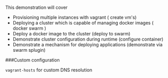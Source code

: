This demonstration will cover

- Provisioning multiple instances with vagrant ( create vm's)
- Deploying a cluster which is capable of managing docker images ( docker swarm )
- Deploy a docker image to the cluster (deploy to swarm)
- Demonstrate cluster configuration during runtime (configure container)
- Demonstrate a mechanism for deploying applications (demonstrate via swarm splugin)


###Custom configuration

`vagrant-hosts` for custom DNS resolution 
